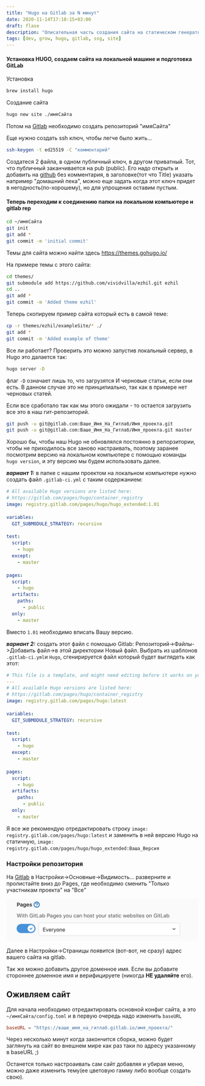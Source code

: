 ```yaml
---
title: "Hugo на Gitlab за N минут"
date: 2020-11-14T17:10:15+03:00
draft: flase
description: "Описательная часть создания сайта на статическом генераторе сайтов Hugo с применением Gitlab Pages."
tags: [dev, grow, hugo, gitlab, ssg, site]
---
```


#### Установка HUGO, создаем сайта на локальной машине и подготовка GitLab
Установка
```bash
brew install hugo
```

Создание сайта
```bash
hugo new site ./имяСайта
```

Потом на [Gitlab](https://gitlab.com) необходимо создать репозиторий "имяСайта"

Еще нужно создать ssh ключ, чтобы легче было жить...

```bash
ssh-keygen -t ed25519 -C "комментарий"
```

Создатеся 2 файла, в одном публичный ключ, в другом приватный. Тот, что публичный заканчивается на pub (public). Его надо открыть и добавить на [github](https://gitlab.com/-/profile/keys) без комментария, в заголовке(тот что Title) указать например "домашний пека", можно еще задать когда этот ключ придет в негодность(по-хорошему), но для упрощения оставим пустым.

#### Теперь переходим к соединению папки на локальном компьютере и gitlab rep

```bash
cd ~/имяСайта
git init
git add *
git commit -m 'initial commit'
```

Темы для сайта можно найти здесь https://themes.gohugo.io/

На примере темы с этого сайта:

```bash
cd themes/
git submodule add https://github.com/vividvilla/ezhil.git ezhil
cd ..
git add *
git commit -m 'Added theme ezhil'
```

Теперь скопируем пример сайта который есть в самой теме:

```bash
cp -r themes/ezhil/exampleSite/* ./
git add *
git commit -m 'Added example of theme'
```

Все ли работает? Проверить это можно запустив локальный сервер, в Hugo это далается так:

```bash
hugo server -D
```

флаг `-D` означает лишь то, что загрузятся И черновые статьи, если они есть. В данном случае это не принципиально, так как в примере нет черновых статей.

Если все сработало так как мы этого ожидали - то остается загрузить все это в наш гит-репозиторий.

```bash
git push -u git@gitlab.com:Ваше_Имя_На_Гитлаб/Имя_проекта.git
git push -u git@gitlab.com:Ваше_Имя_На_Гитлаб/Имя_проекта.git master
```

Хорошо бы, чтобы наш Hugo не обновлялся постоянно в репорзитории, чтобы не приходилось все заново настраивать, поэтому заранее посмотрим версию на локальном компьютере с помощью команды `hugo version`, и эту версию мы будем использовать далее.

***вариант 1:*** в папке с нашим проектом на локальном компьютере нужно создать файл `.gitlab-ci.yml` с таким содержанием:

```yaml
# All available Hugo versions are listed here:
# https://gitlab.com/pages/hugo/container_registry
image: registry.gitlab.com/pages/hugo/hugo_extended:1.01

variables:
  GIT_SUBMODULE_STRATEGY: recursive

test:
  script:
    - hugo
  except:
    - master

pages:
  script:
    - hugo
  artifacts:
    paths:
      - public
  only:
    - master
```

Вместо `1.01` необходимо вписать Вашу версию.

***вариант 2:*** создать этот файл с помощью Gitlab: Репозиторий->Файлы->Добавить файл->в этой директории Новый файл. Выбрать из шаблонов `.gitlab-ci.yml`и `Hugo`, сгенирируется файл который будет выглядеть как этот:

```yaml
# This file is a template, and might need editing before it works on your project.
---
# All available Hugo versions are listed here:
# https://gitlab.com/pages/hugo/container_registry
image: registry.gitlab.com/pages/hugo:latest

variables:
  GIT_SUBMODULE_STRATEGY: recursive

test:
  script:
    - hugo
  except:
    - master

pages:
  script:
    - hugo
  artifacts:
    paths:
      - public
  only:
    - master
```

Я все же рекомендую отредактировать строку `image: registry.gitlab.com/pages/hugo:latest` и заменить в ней версию Hugo на статичную, `image: registry.gitlab.com/pages/hugo/hugo_extended:Ваша_Версия`

### Настройки репозитория

На [Gitlab](https://gitlab.com) в Настройки->Основные->Видимость... разверните и пролистайте вниз до Pages, где необходимо сменить "Только участникам проекта" на "Все"

![](PagesEveryone.png)


Далее в Настройки->Страницы появится (вот-вот, не сразу) адрес вашего сайта на gitlab.

Так же можно добавить другое доменное имя. Если вы добавите стороннее доменное имя и верифицируете (никогда **НЕ удаляйте** его).

## Оживляем сайт

Для начала необходимо отредактировать основной конфиг сайта, а это `~/имяСайта/config.toml` и в первую очередь надо изменить `baseURL`

```toml
baseURL = "https://ваше_имя_на_гитлаб.gitlab.io/имя_проекта/"
```

Через несколько минут когда закончится сборка, можно будет заглянуть на сайт во внешнем мире как раз таки по адресу указанному в baseURL ;)

Останется только настроаивать сам сайт добавляя и убирая меню, можно даже изменить тему(ее цветовую гамму либо вообще создать свою).
